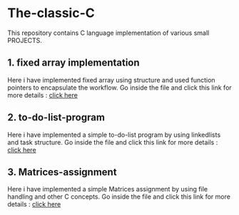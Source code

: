 # The-classic-C
This repository contains C language implementation of various small PROJECTS.

## 1. fixed array implementation
Here i have implemented fixed array using structure and used function pointers to encapsulate the workflow.
Go inside the file and click this link for more details : [click here](https://github.com/vickvey/The-classic-C/blob/main/fixed_list/README.md)

## 2. to-do-list-program
Here i have implemented a simple to-do-list program by using linkedlists and task structure.
Go inside the file and click this link for more details : [click here]()

## 3. Matrices-assignment
Here i have implemented a simple Matrices assignment by using file handling and other
C concepts.
Go inside the file and click this link for more details : [click here](https://github.com/vickvey/The-classic-C/blob/main/Matrices-assignment/README.md)
